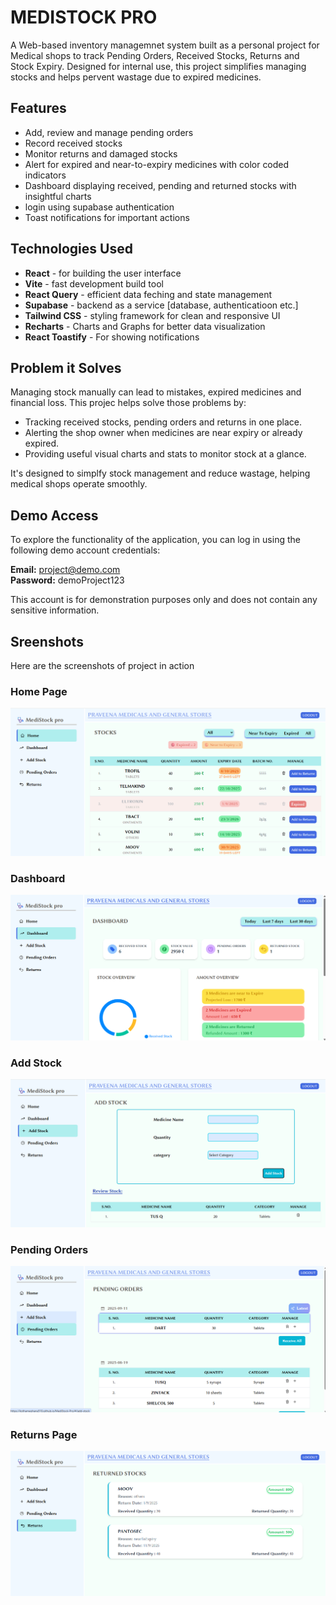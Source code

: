 # MEDISTOCK PRO

A Web-based inventory managemnet system built as a personal project for Medical shops to track Pending Orders, Received Stocks, Returns and Stock Expiry. Designed for internal use, this project simplifies managing stocks and helps pervent wastage due to expired medicines.

## Features
- Add, review and manage pending orders
- Record received stocks
- Monitor returns and damaged stocks
- Alert for expired and near-to-expiry medicines with color coded indicators
- Dashboard displaying received, pending and returned stocks with insightful charts
- login using supabase authentication
- Toast notifications for important actions

## Technologies Used
- **React** - for building the user interface
- **Vite** - fast development build tool
- **React Query** - efficient data feching and state management
- **Supabase** - backend as a service [database, authenticatioon etc.]
- **Tailwind CSS** - styling framework for clean and responsive UI
- **Recharts** - Charts and Graphs for better data visualization
- **React Toastify** - For showing notifications

## Problem it Solves
Managing stock manually can lead to mistakes, expired medicines and financial loss. This projec helps solve those problems by: 

- Tracking received stocks, pending orders and returns in one place.
- Alerting the shop owner when medicines are near expiry or already expired.
- Providing useful visual charts and stats to monitor stock at a glance.

It's designed to simplfy stock management and reduce wastage, helping medical shops operate smoothly.

## Demo Access 
To explore the functionality of the application, you can log in using the following demo account credentials:

**Email:** project@demo.com  
**Password:** demoProject123

This account is for demonstration purposes only and does not contain any sensitive information.

## Sreenshots 

Here are the screenshots of project in action

### Home Page
![Home Page](./src/assets/HomePage.png)

### Dashboard
![Dashboard Page](./src/assets/Dashboard.png)

### Add Stock
![Add stock Page](./src/assets/AddStock.png)

### Pending Orders
![Pending Orders Page](./src/assets/PendingOrders.png)

### Returns Page
![Returns Page](./src/assets/ReturnsPage.png)